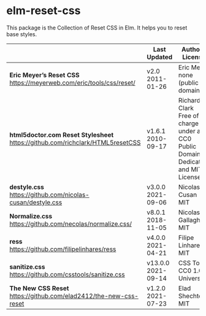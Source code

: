 # elm-reset-css

This package is the Collection of Reset CSS in Elm.
It helps you to reset base styles.

| | Last Updated | Author / License |
| --- | --- | --- |
| **Eric Meyer’s Reset CSS**<br>https://meyerweb.com/eric/tools/css/reset/ | v2.0<br>2011-01-26 | Eric Meyer<br>none (public domain) |
| **html5doctor.com Reset Stylesheet**<br>https://github.com/richclark/HTML5resetCSS | v1.6.1<br>2010-09-17 | Richard Clark<br>Free of charge under a CC0 Public Domain Dedication and MIT License |
| **destyle.css**<br>https://github.com/nicolas-cusan/destyle.css | v3.0.0<br>2021-09-06 | Nicolas Cusan<br>MIT |
| **Normalize.css**<br>https://github.com/necolas/normalize.css/ | v8.0.1<br>2018-11-05 | Nicolas Gallagher<br>MIT |
| **ress**<br>https://github.com/filipelinhares/ress | v4.0.0<br>2021-04-21 | Filipe Linhares<br>MIT |
| **sanitize.css**<br>https://github.com/csstools/sanitize.css | v13.0.0<br>2021-09-14 | CSS Tools<br>CC0 1.0 Universal |
| **The New CSS Reset**<br>https://github.com/elad2412/the-new-css-reset | v1.2.0<br>2021-07-23 | Elad Shechter<br>MIT |
